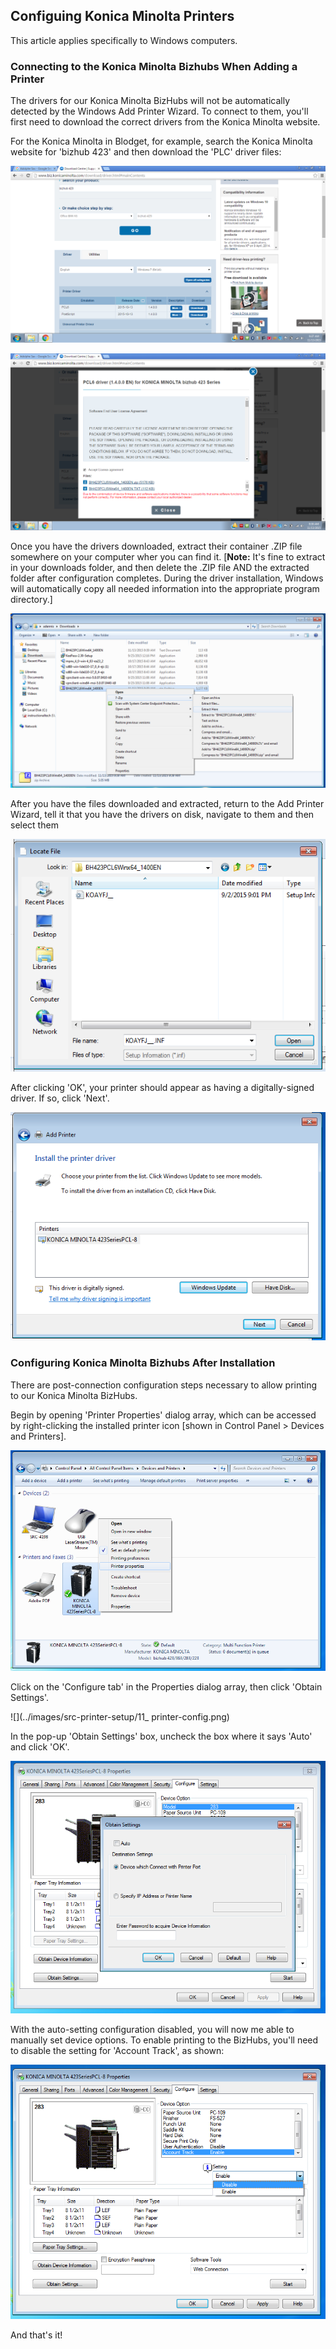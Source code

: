 ## Configuing Konica Minolta Printers

This article applies specifically to Windows computers.

### Connecting to the Konica Minolta Bizhubs When Adding a Printer

The drivers for our Konica Minolta BizHubs will not be automatically detected by the Windows Add Printer Wizard.  To connect to them, you'll first need to download the correct drivers from the Konica Minolta website.

For the Konica Minolta in Blodget, for example, search the Konica Minolta website for 'bizhub 423' and then download the 'PLC' driver files:

![](../images/src-printer-setup/00_konica-minolta-bizhub-drivers_search.png)

![](../images/src-printer-setup/00_konica-minolta-bizhub-drivers_select.png)

Once you have the drivers downloaded, extract their container .ZIP file somewhere on your computer wher you can find it. [**Note:** It's fine to extract in your downloads folder, and then delete the .ZIP file AND the extracted folder after configuration completes.  During the driver installation, Windows will automatically copy all needed information into the appropriate program directory.]

![](../images/src-printer-setup/00_konica-minolta-bizhub-drivers_extract.png)

After you have the files downloaded and extracted, return to the Add Printer Wizard, tell it that you have the drivers on disk, navigate to them and then select them

![](../images/src-printer-setup/07_add-printer-select.png)

After clicking 'OK', your printer should appear as having a digitally-signed driver. If so, click 'Next'.

![](../images/src-printer-setup/08_add-printer-select.png)


### Configuring Konica Minolta Bizhubs After Installation

There are post-connection configuration steps necessary to allow printing to our Konica Minolta BizHubs.

Begin by opening 'Printer Properties' dialog array, which can be accessed by right-clicking the installed printer icon [shown in Control Panel > Devices and Printers].

![](../images/src-printer-setup/10_printer-config.png)

Click on the 'Configure tab' in the Properties dialog array, then click 'Obtain Settings'.

![](../images/src-printer-setup/11_ printer-config.png)

In the pop-up 'Obtain Settings' box, uncheck the box where it says 'Auto' and click 'OK'.

![](../images/src-printer-setup/12_printer-config_uncheck-auto.png)

With the auto-setting configuration disabled, you will now me able to manually set device options. To enable printing to the BizHubs, you'll need to disable the setting for 'Account Track', as shown:

![](../images/src-printer-setup/13_printer-config_uncheck-disable-account-track.png)

And that's it!
